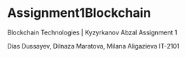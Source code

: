 # Assignment1Blockchain
Blockchain Technologies | Kyzyrkanov Abzal Assignment 1


Dias Dussayev, Dilnaza Maratova, Milana Aligazieva IT-2101
